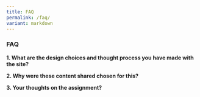 ```yaml
---
title: FAQ
permalink: /faq/
variant: markdown
---
```

### **FAQ**

**1. What are the design choices and thought process you have made with the site?**

**2. Why were these content shared chosen for this?**


**3. Your thoughts on the assignment?**
